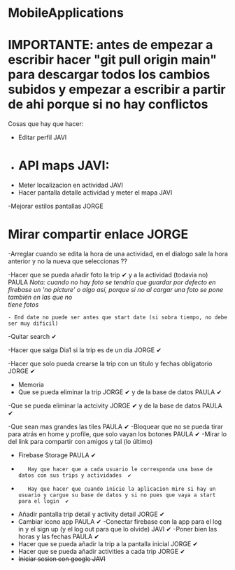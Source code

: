 # MobileApplications
# IMPORTANTE: antes de empezar a escribir hacer "git pull origin main" para descargar todos los cambios subidos y empezar a escribir a partir de ahi porque si no hay conflictos

Cosas que hay que hacer:

  - Editar perfil JAVI
  - # API maps JAVI:
  - Meter localizacion en actividad JAVI
  - Hacer pantalla detalle actividad y meter el mapa JAVI

  -Mejorar estilos pantallas JORGE

  # Mirar compartir enlace JORGE

  -Arreglar cuando se edita la hora de una actividad, en el dialogo sale la hora anterior y no la nueva que seleccionas ??
  
  -Hacer que se pueda añadir foto la trip ✔ y a la actividad (todavia no) PAULA 
      _Nota: cuando no hay foto se tendria que guardar por defecto en firebase un 'no picture' o algo así, porque si no al cargar una foto se pone también en las que no   
      tiene fotos_

    - End date no puede ser antes que start date (si sobra tiempo, no debe ser muy dificil)
  -Quitar search ✔
  
  -Hacer que salga Dia1 si la trip es de un dia JORGE ✔
  
  -Hacer que solo pueda crearse la trip con un titulo y fechas obligatorio JORGE ✔

   - Memoria
   - Que se pueda eliminar la trip JORGE  ✔
        y de la base de datos   PAULA ✔

  -Que se pueda eliminar la actcivity JORGE  ✔
        y de la base de datos   PAULA ✔

   -Que sean mas grandes las tiles PAULA  ✔
  -Bloquear que no se pueda tirar para atrás en home y profile, que solo vayan los botones PAULA ✔
  -Mirar lo del link para compartir con amigos y tal (lo último)
  - Firebase Storage PAULA  ✔
  -        Hay que hacer que a cada usuario le corresponda una base de datos con sus trips y actividades  ✔
  -        Hay que hacer que cuando inicie la aplicacion mire si hay un usuario y cargue su base de datos y si no pues que vaya a start para el login  ✔
  - Añadir pantalla trip detail y activity detail JORGE  ✔
  - Cambiar icono app PAULA ✔
   -Conectar firebase con la app para el log in y el sign up  (y el log out para que lo olvide) JAVI ✔
   -Poner bien las horas y las fechas PAULA ✔
   - Hacer que se pueda añadir la trip a la pantalla inicial JORGE ✔
   - Hacer que se pueda añadir activities a cada trip  JORGE ✔
   -  ~~Iniciar sesion con google JAVI~~
